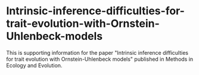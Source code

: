 Intrinsic-inference-difficulties-for-trait-evolution-with-Ornstein-Uhlenbeck-models
===================================================================================

This is supporting information for the paper "Intrinsic inference difficulties for trait evolution with Ornstein-Uhlenbeck models" published in Methods in Ecology and Evolution.
